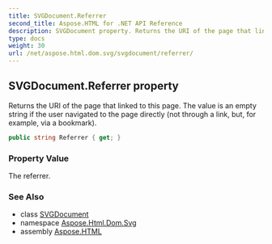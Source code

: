 ```yaml
---
title: SVGDocument.Referrer
second_title: Aspose.HTML for .NET API Reference
description: SVGDocument property. Returns the URI of the page that linked to this page. The value is an empty string if the user navigated to the page directly not through a link but for example via a bookmark
type: docs
weight: 30
url: /net/aspose.html.dom.svg/svgdocument/referrer/
---
```

## SVGDocument.Referrer property

Returns the URI of the page that linked to this page. The value is an empty string if the user navigated to the page directly (not through a link, but, for example, via a bookmark).

```csharp
public string Referrer { get; }
```

### Property Value

The referrer.

### See Also

* class [SVGDocument](../)
* namespace [Aspose.Html.Dom.Svg](../../../aspose.html.dom.svg/)
* assembly [Aspose.HTML](../../../)
